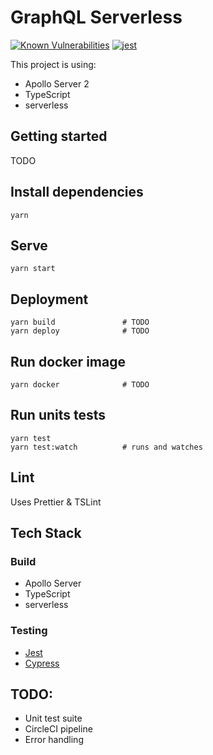 # GraphQL Serverless

[![Known Vulnerabilities](https://snyk.io/test/github/talktalkplc/graphql-serverless/dev/badge.svg)](https://snyk.io/test/github/wmgregory/react-apollo/dev)
[![jest](https://facebook.github.io/jest/img/jest-badge.svg)](https://github.com/facebook/jest)

This project is using:
- Apollo Server 2
- TypeScript
- serverless

## Getting started

TODO

## Install dependencies
```
yarn
```

## Serve
```
yarn start
```

## Deployment
```
yarn build               # TODO
yarn deploy              # TODO
```

## Run docker image
```
yarn docker              # TODO
```

## Run units tests
```
yarn test
yarn test:watch          # runs and watches
```

## Lint

Uses Prettier & TSLint

## Tech Stack

### Build

- Apollo Server
- TypeScript
- serverless

### Testing

- [Jest](https://jestjs.io/)
- [Cypress](https://www.cypress.io/)

## TODO:
- Unit test suite
- CircleCI pipeline
- Error handling
